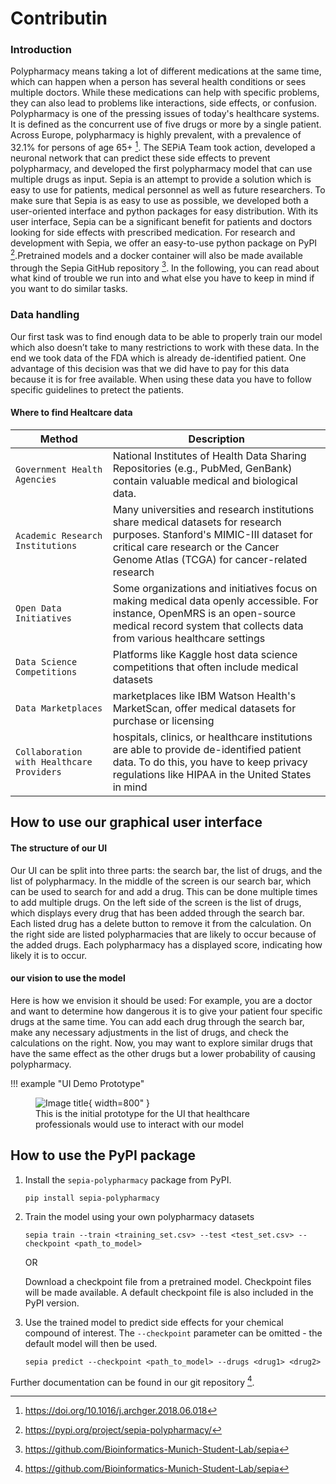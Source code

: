 
# Contributin

### Introduction
Polypharmacy means taking a lot of different medications at the same time, which can happen when a person has several health conditions or sees multiple doctors. While these medications can help with specific problems, they can also lead to problems like interactions, side effects, or confusion. Polypharmacy is one of the pressing issues of today's healthcare systems. It is defined as the concurrent use of five drugs or more by a single patient. Across Europe, polypharmacy is highly prevalent, with a prevalence of 32.1% for persons of age 65+ [^1]. The SEPiA Team took action, developed a neuronal network that can predict these side effects to prevent polypharmacy, and developed the first polypharmacy model that can use multiple drugs as input. Sepia is an attempt to provide a solution which is easy to use for patients, medical personnel as well as future researchers. To make sure that Sepia is as easy to use as possible, we developed both a user-oriented interface and python packages for easy distribution. With its user interface, Sepia can be a significant benefit for patients and doctors looking for side effects with prescribed medication. For research and development with Sepia, we offer an easy-to-use python package on PyPI [^2].Pretrained models and a docker container will also be made available through the Sepia GitHub repository [^3]. In the following, you can read about what kind of trouble we run into and what else you have to keep in mind if you want to do similar tasks.

### Data handling 
Our first task was to find enough data to be able to properly train our model which also doesn’t take to many restrictions to work with these data. In the end we took data of the FDA which is already de-identified patient. One advantage of this decision was that we did have to pay for this data because it is for free available. When using these data you have to follow specific guidelines to pretect the patients.

#### Where to find Healtcare data
| Method      | Description                          |
| ----------- | ------------------------------------ |
| `Government Health Agencies`| National Institutes of Health Data Sharing Repositories (e.g., PubMed, GenBank) contain valuable medical and biological data.|
| `Academic Research Institutions`| Many universities and research institutions share medical datasets for research purposes. Stanford's MIMIC-III dataset for critical care research or the Cancer Genome Atlas (TCGA) for cancer-related research|
| `Open Data Initiatives`| Some organizations and initiatives focus on making medical data openly accessible. For instance, OpenMRS is an open-source medical record system that collects data from various healthcare settings |
| `Data Science Competitions`| Platforms like Kaggle host data science competitions that often include medical datasets |
| `Data Marketplaces`| marketplaces like IBM Watson Health's MarketScan, offer medical datasets for purchase or licensing |
| `Collaboration with Healthcare Providers`| hospitals, clinics, or healthcare institutions are able to provide de-identified patient data. To do this, you have to keep privacy regulations like HIPAA in the United States in mind|


## How to use our graphical user interface 
#### The structure of our UI 
Our UI can be split into three parts: the search bar, the list of drugs, and the list of polypharmacy.
In the middle of the screen is our search bar, which can be used to search for and add a drug. This can be done multiple times to add multiple drugs. On the left side of the screen is the list of drugs, which displays every drug that has been added through the search bar. Each listed drug has a delete button to remove it from the calculation. On the right side are listed polypharmacies that are likely to occur because of the added drugs. Each polypharmacy has a displayed score, indicating how likely it is to occur.
#### our vision to use the model
Here is how we envision it should be used: For example, you are a doctor and want to determine how dangerous it is to give your patient four specific drugs at the same time. You can add each drug through the search bar, make any necessary adjustments in the list of drugs, and check the calculations on the right. Now, you may want to explore similar drugs that have the same effect as the other drugs but a lower probability of causing polypharmacy.

!!! example "UI Demo Prototype"
    <figure markdown>
        ![Image title](https://static.igem.wiki/teams/5016/wiki/ui-demo-1.jpeg){ width=800" }
    <figcaption>This is the initial prototype for the UI that healthcare professionals would use to interact with our model</figcaption>
    </figure>

## How to use the PyPI package
1. Install the `sepia-polypharmacy` package from PyPI.
    ```shell
    pip install sepia-polypharmacy
    ```

2. Train the model using your own polypharmacy datasets
    
    ```shell
    sepia train --train <training_set.csv> --test <test_set.csv> --checkpoint <path_to_model>
    ```
   
    OR

    Download a checkpoint file from a pretrained model.
    Checkpoint files will be made available. A default checkpoint file is also included in the PyPI version.


3. Use the trained model to predict side effects for your chemical compound of interest. The `--checkpoint` parameter can be omitted - the default model will then be used.

   ```shell
   sepia predict --checkpoint <path_to_model> --drugs <drug1> <drug2>
   ```

Further documentation can be found in our git repository [^3].


[^1]: https://doi.org/10.1016/j.archger.2018.06.018

[^2]: https://pypi.org/project/sepia-polypharmacy/

[^3]: https://github.com/Bioinformatics-Munich-Student-Lab/sepia

